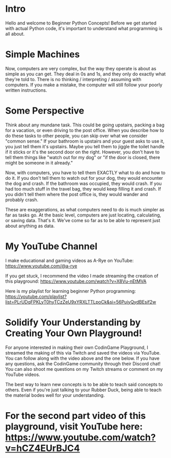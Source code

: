 # Intro

Hello and welcome to Beginner Python Concepts! Before we get started with actual Python code, it's important to understand what programming is all about.

# Simple Machines

Now, computers are very complex, but the way they operate is about as simple as you can get. They deal in 0s and 1s, and they only do exactly what they're told
to. There is no thinking / interpreting / assuming with computers. If you make a mistake, the computer will still follow your poorly written instructions. 

# Some Perspective

Think about any mundane task. This could be going upstairs, packing a bag for a vacation, or even driving to the post office. When you describe how to
do these tasks to other people, you can skip over what we consider "common sense." If your bathroom is upstairs and your guest asks to use it, you just tell them
it's upstairs. Maybe you tell them to jiggle the toilet handle if it sticks or it's the second door on the right. However, you don't have to tell them things
like "watch out for my dog" or "if the door is closed, there might be someone in it already." 

Now, with computers, you have to tell them EXACTLY what to do and how to do it. If you don't tell them to watch out for your dog, they would encounter the dog 
and crash. If the bathroom was occupied, they would crash. If you had too much stuff in the travel bag, they would keep filling it and crash. If you didn't 
tell them where the post office is, they would wander and probably crash. 

These are exaggerations, as what computers need to do is much simpler as far as tasks go. At the basic level, computers are just locating, calculating, or saving
data. That's it. We've come so far as to be able to represent just about anything as data.

# My YouTube Channel 

I make educational and gaming videos as A-Rye on YouTube: https://www.youtube.com/@a-rye

If you get stuck, I recommend the video I made streaming the creation of this playground: https://www.youtube.com/watch?v=X8Vu-nEtMVA

Here is my playlist for learning beginner Python programming: https://youtube.com/playlist?list=PLrUDqFPKLyT0hyTCzZeU9xYRXLTTLpoCk&si=56PujyQydBEsif2w

# Solidify Your Understanding by Creating Your Own Playground!

For anyone interested in making their own CodinGame Playground, I streamed the making of this via Twitch and saved the videos via YouTube. You can follow 
along with the video above and the one below. If you have any questions, ask the CodinGame community through their Discord chat! You can also shoot me questions on my Twitch
streams or comment on my YouTube videos. 

The best way to learn new concepts is to be able to teach said concepts to others. Even if you're just talking to your Rubber Duck, being able to teach the 
material bodes well for your understanding.  



# For the second part video of this playground, visit YouTube here: https://www.youtube.com/watch?v=hCZ4EUrBJC4
